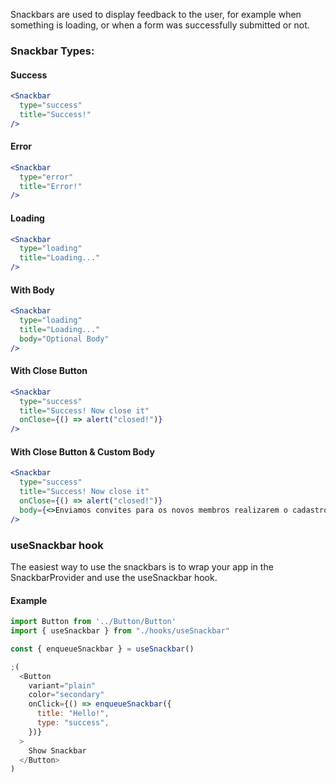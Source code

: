 Snackbars are used to display feedback to the user, for example when something is loading, or when a form was successfully submitted or not.

### Snackbar Types:

#### Success
```jsx
<Snackbar
  type="success"
  title="Success!"
/>
```

#### Error
```jsx
<Snackbar
  type="error"
  title="Error!"
/>
```

#### Loading
```jsx
<Snackbar
  type="loading"
  title="Loading..."
/>
```

#### With Body
```jsx
<Snackbar
  type="loading"
  title="Loading..."
  body="Optional Body"
/>
```

#### With Close Button
```jsx
<Snackbar
  type="success"
  title="Success! Now close it"
  onClose={() => alert("closed!")}
/>
```

#### With Close Button & Custom Body
```jsx
<Snackbar
  type="success"
  title="Success! Now close it"
  onClose={() => alert("closed!")}
  body={<>Enviamos convites para os novos membros realizarem o cadastro na plataforma</> }
/>
```

### useSnackbar hook

The easiest way to use the snackbars is to wrap your app in the SnackbarProvider and use the useSnackbar hook.

#### Example
```js
import Button from '../Button/Button'
import { useSnackbar } from "./hooks/useSnackbar"

const { enqueueSnackbar } = useSnackbar()

;(
  <Button
    variant="plain"
    color="secondary"
    onClick={() => enqueueSnackbar({
      title: "Hello!",
      type: "success",
    })}
  >
    Show Snackbar
  </Button>
)
```
